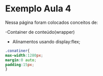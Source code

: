 # Exemplo Aula 4

Nessa página foram colocados conceitos de:

-Container de conteúdo(wrapper)
- Alinamentos usando display:flex;


```css
.conatiner{
max-width:1280px;
margin:0 auto;
padding:15px;
}
```
